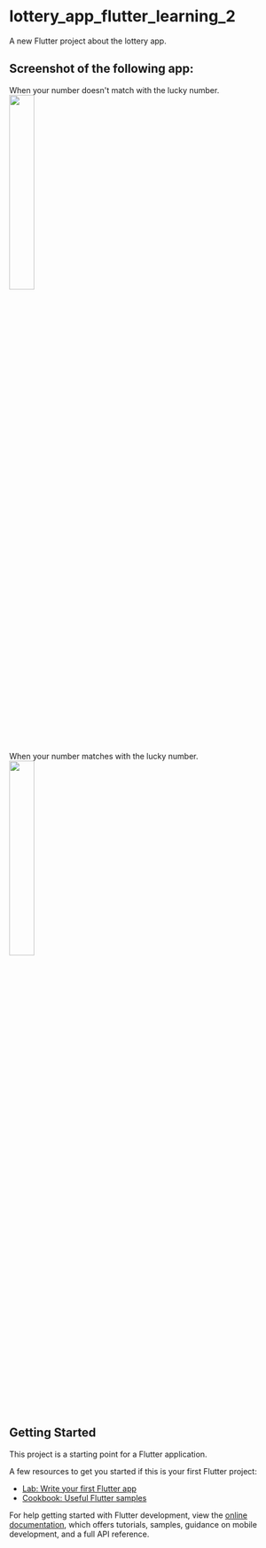 # lottery_app_flutter_learning_2
A new Flutter project about the lottery app.

## Screenshot of the following app:

When your number doesn\'t match with the lucky number.  
<img src="https://github.com/AliAoun/Lottery_App_UI_Flutter_Learning_2/assets/80461232/8306af45-de34-4d28-ae0e-96e1ab185f4e" width="30%" height="30%">

When your number matches with the lucky number.  
<img src="https://github.com/AliAoun/Lottery_App_UI_Flutter_Learning_2/assets/80461232/d1fd88d6-acfb-424d-a0c2-7d71a5edbf1d" width="30%" height="30%">


## Getting Started

This project is a starting point for a Flutter application.

A few resources to get you started if this is your first Flutter project:

- [Lab: Write your first Flutter app](https://docs.flutter.dev/get-started/codelab)
- [Cookbook: Useful Flutter samples](https://docs.flutter.dev/cookbook)

For help getting started with Flutter development, view the
[online documentation](https://docs.flutter.dev/), which offers tutorials,
samples, guidance on mobile development, and a full API reference.
